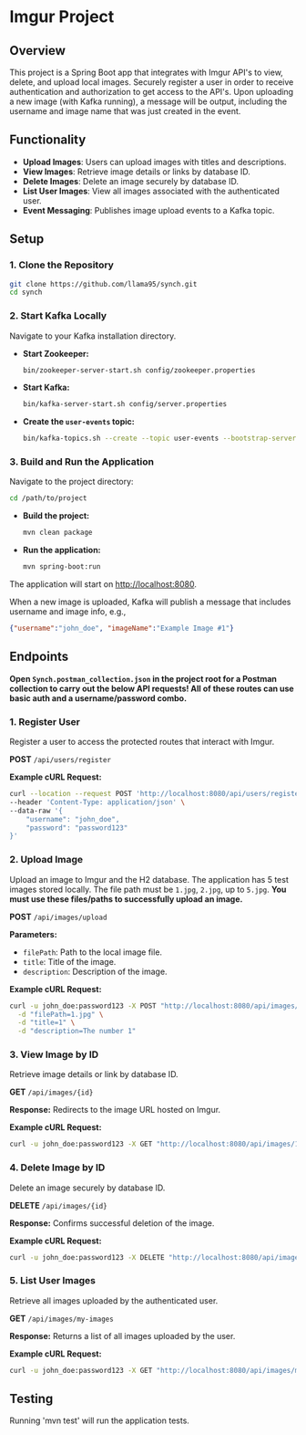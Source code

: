 # Imgur Project

## Overview

This project is a Spring Boot app that integrates with Imgur API's to view, delete, and upload local images. Securely register a user in order to receive authentication and authorization to get access to the API's. Upon uploading a new image (with Kafka running), a message will be output, including the username and image name that was just created in the event.

## Functionality

- **Upload Images**: Users can upload images with titles and descriptions.
- **View Images**: Retrieve image details or links by database ID.
- **Delete Images**: Delete an image securely by database ID.
- **List User Images**: View all images associated with the authenticated user.
- **Event Messaging**: Publishes image upload events to a Kafka topic.

## Setup

### 1. Clone the Repository

```bash
git clone https://github.com/llama95/synch.git
cd synch
```

### 2. Start Kafka Locally

Navigate to your Kafka installation directory.

- **Start Zookeeper:**

  ```bash
  bin/zookeeper-server-start.sh config/zookeeper.properties
  ```

- **Start Kafka:**

  ```bash
  bin/kafka-server-start.sh config/server.properties
  ```

- **Create the `user-events` topic:**

  ```bash
  bin/kafka-topics.sh --create --topic user-events --bootstrap-server localhost:9092 --partitions 1 --replication-factor 1
  ```

### 3. Build and Run the Application

Navigate to the project directory:

```bash
cd /path/to/project
```

- **Build the project:**

  ```bash
  mvn clean package
  ```

- **Run the application:**

  ```bash
  mvn spring-boot:run
  ```

The application will start on [http://localhost:8080](http://localhost:8080).

When a new image is uploaded, Kafka will publish a message that includes username and image info, e.g.,

```json
{"username":"john_doe", "imageName":"Example Image #1"}
```

## Endpoints

**Open `Synch.postman_collection.json` in the project root for a Postman collection to carry out the below API requests! All of these routes can use basic auth and a username/password combo.**

### 1. Register User

Register a user to access the protected routes that interact with Imgur.

**POST** `/api/users/register`

**Example cURL Request:**

```bash
curl --location --request POST 'http://localhost:8080/api/users/register' \
--header 'Content-Type: application/json' \
--data-raw '{
    "username": "john_doe",
    "password": "password123"
}'
```

### 2. Upload Image

Upload an image to Imgur and the H2 database. The application has 5 test images stored locally. The file path must be `1.jpg`, `2.jpg`, up to `5.jpg`. **You must use these files/paths to successfully upload an image.**

**POST** `/api/images/upload`

**Parameters:**

- `filePath`: Path to the local image file.
- `title`: Title of the image.
- `description`: Description of the image.

**Example cURL Request:**

```bash
curl -u john_doe:password123 -X POST "http://localhost:8080/api/images/upload" \
  -d "filePath=1.jpg" \
  -d "title=1" \
  -d "description=The number 1"
```

### 3. View Image by ID

Retrieve image details or link by database ID.

**GET** `/api/images/{id}`

**Response:** Redirects to the image URL hosted on Imgur.

**Example cURL Request:**

```bash
curl -u john_doe:password123 -X GET "http://localhost:8080/api/images/1"
```

### 4. Delete Image by ID

Delete an image securely by database ID.

**DELETE** `/api/images/{id}`

**Response:** Confirms successful deletion of the image.

**Example cURL Request:**

```bash
curl -u john_doe:password123 -X DELETE "http://localhost:8080/api/images/1"
```

### 5. List User Images

Retrieve all images uploaded by the authenticated user.

**GET** `/api/images/my-images`

**Response:** Returns a list of all images uploaded by the user.

**Example cURL Request:**

```bash
curl -u john_doe:password123 -X GET "http://localhost:8080/api/images/my-images"
```

## Testing

Running 'mvn test' will run the application tests.


